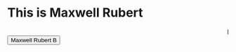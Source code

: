 
<!DOCTYPE html>
<html>
<head>
</head>
<body>

<h1>This is Maxwell Rubert</h1>
<marquee>I'm from Kanyakumari, I am glad to learn front end development rn!</marquee>
<a href="https://chatgpt.com/share/68255b27-c930-8012-a394-d7cf8ad16c9a">
  <button>Maxwell Rubert B</button>
</a>
</body>
</html>
